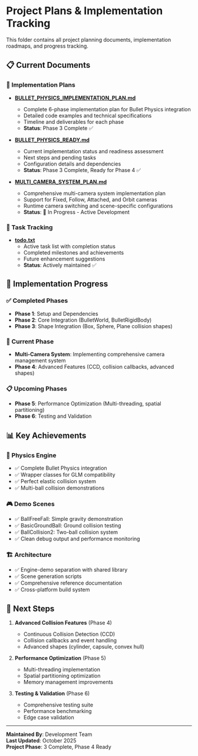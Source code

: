 # Project Plans & Implementation Tracking

This folder contains all project planning documents, implementation roadmaps, and progress tracking.

## 📋 Current Documents

### 🎯 Implementation Plans
- **[BULLET_PHYSICS_IMPLEMENTATION_PLAN.md](./BULLET_PHYSICS_IMPLEMENTATION_PLAN.md)**
  - Complete 6-phase implementation plan for Bullet Physics integration
  - Detailed code examples and technical specifications
  - Timeline and deliverables for each phase
  - **Status**: Phase 3 Complete ✅

- **[BULLET_PHYSICS_READY.md](./BULLET_PHYSICS_READY.md)**
  - Current implementation status and readiness assessment
  - Next steps and pending tasks
  - Configuration details and dependencies
  - **Status**: Phase 3 Complete, Ready for Phase 4 ✅

- **[MULTI_CAMERA_SYSTEM_PLAN.md](./MULTI_CAMERA_SYSTEM_PLAN.md)**
  - Comprehensive multi-camera system implementation plan
  - Support for Fixed, Follow, Attached, and Orbit cameras
  - Runtime camera switching and scene-specific configurations
  - **Status**: 🚧 In Progress - Active Development

### 📝 Task Tracking
- **[todo.txt](./todo.txt)**
  - Active task list with completion status
  - Completed milestones and achievements
  - Future enhancement suggestions
  - **Status**: Actively maintained ✅

## 🎯 Implementation Progress

### ✅ Completed Phases
- **Phase 1**: Setup and Dependencies
- **Phase 2**: Core Integration (BulletWorld, BulletRigidBody)
- **Phase 3**: Shape Integration (Box, Sphere, Plane collision shapes)

### 🔄 Current Phase
- **Multi-Camera System**: Implementing comprehensive camera management system
- **Phase 4**: Advanced Features (CCD, collision callbacks, advanced shapes)

### 📋 Upcoming Phases
- **Phase 5**: Performance Optimization (Multi-threading, spatial partitioning)
- **Phase 6**: Testing and Validation

## 📊 Key Achievements

### 🎯 Physics Engine
- ✅ Complete Bullet Physics integration
- ✅ Wrapper classes for GLM compatibility
- ✅ Perfect elastic collision system
- ✅ Multi-ball collision demonstrations

### 🎮 Demo Scenes
- ✅ BallFreeFall: Simple gravity demonstration
- ✅ BasicGroundBall: Ground collision testing
- ✅ BallCollision2: Two-ball collision system
- ✅ Clean debug output and performance monitoring

### 🏗️ Architecture
- ✅ Engine-demo separation with shared library
- ✅ Scene generation scripts
- ✅ Comprehensive reference documentation
- ✅ Cross-platform build system

## 🔄 Next Steps

1. **Advanced Collision Features** (Phase 4)
   - Continuous Collision Detection (CCD)
   - Collision callbacks and event handling
   - Advanced shapes (cylinder, capsule, convex hull)

2. **Performance Optimization** (Phase 5)
   - Multi-threading implementation
   - Spatial partitioning optimization
   - Memory management improvements

3. **Testing & Validation** (Phase 6)
   - Comprehensive testing suite
   - Performance benchmarking
   - Edge case validation

---

**Maintained By**: Development Team  
**Last Updated**: October 2025  
**Project Phase**: 3 Complete, Phase 4 Ready
